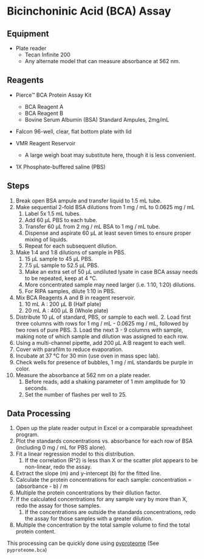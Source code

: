 # Bicinchoninic Acid (BCA) Assay

## Equipment

* Plate reader
    * Tecan Infinite 200
    * Any alternate model that can measure absorbance at 562 nm.

## Reagents

* Pierce™ BCA Protein Assay Kit
    * BCA Reagent A
    * BCA Reagent B
    * Bovine Serum Albumin (BSA) Standard Ampules, 2mg/mL

* Falcon 96-well, clear, flat bottom plate with lid

* VMR Reagent Reservoir
    * A large weigh boat may substitute here, though it is less convenient.

* 1X Phosphate-buffered saline (PBS)

## Steps

1. Break open BSA ampule and transfer liquid to 1.5 mL tube.
2. Make sequential 2-fold BSA dilutions from 1 mg / mL to 0.0625 mg / mL
    1. Label 5x 1.5 mL tubes.
    2. Add 60 μL PBS to each tube.
    3. Transfer 60 μL from 2 mg / mL BSA to 1 mg / mL tube.
    4. Dispense and aspirate 60 μL at least seven times to ensure proper mixing
       of liquids.
    5. Repeat for each subsequent dilution.
3. Make 1:4 and 1:8 dilutions of sample in PBS.
    1. 15 μL sample to 45 μL PBS.
    2. 7.5 μL sample to 52.5 μL PBS.
    3. Make an extra set of 50 μL undiluted lysate in case BCA assay needs to be
       repeated, keep at 4 °C.
    4. More concentrated sample may need larger (i.e. 1:10, 1:20) dilutions.
    5. For RIPA samples, dilute 1:10 in PBS.
4. Mix BCA Reagents A and B in reagent reservoir.
    1. 10 mL A : 200 μL B (Half plate)
    2. 20 mL A : 400 μL B (Whole plate)
5. Distribute 10 μL of standard, PBS, or sample to each well.
    2. Load first three columns with rows for 1 mg / mL - 0.0625 mg / mL,
       followed by two rows of pure PBS.
    3. Load the next 3 - 9 columns with sample, making note of which sample and
       dilution was assigned to each row.
6. Using a multi-channel pipette, add 200 μL A:B reagent to each well.
7. Cover with parafilm to reduce evaporation.
8. Incubate at 37 °C for 30 min (use oven in mass spec lab).
9. Check wells for presence of bubbles, 1 mg / mL standards be purple in color.
10. Measure the absorbance at 562 nm on a plate reader.
    1. Before reads, add a shaking parameter of 1 mm amplitude for 10 seconds.
    2. Set the number of flashes per well to 25.

## Data Processing

1. Open up the plate reader output in Excel or a comparable spreadsheet program.
2. Plot the standards concentrations vs. absorbance for each row of BSA
   (including 0 mg / mL for PBS alone).
3. Fit a linear regression model to this distribution.
    1. If the correlation (R^2) is less than X or the scatter plot appears to be
       non-linear, redo the assay.
4. Extract the slope (m) and y-intercept (b) for the fitted line.
5. Calculate the protein concentrations for each sample:
   concentration = (absorbance - b) / m
6. Multiple the protein concentrations by their dilution factor.
7. If the calculated concentrations for any sample vary by more than X, redo the
   assay for those samples.
   1. If the concentrations are outside the standards concentrations, redo the
      assay for those samples with a greater dilution.
8. Multiple the concentration by the total sample volume to find the total
   protein content.

This processing can be quickly done using
[pyproteome](https://github.com/white-lab/pyproteome) (See `pyproteome.bca`)
